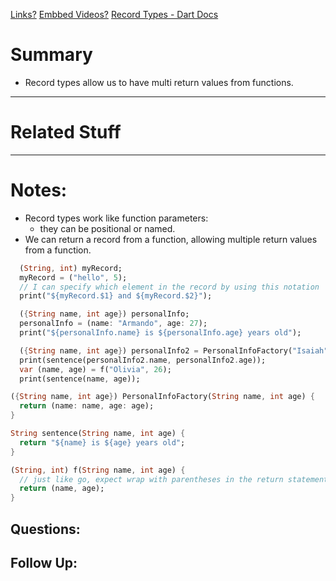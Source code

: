 [Links?](#)
[Embbed Videos?](#)
[Record Types - Dart Docs](https://dart.dev/language/records)
# Summary
- Record types allow us to have multi return values from functions.

----
# Related Stuff

----
# Notes:
- Record types work like function parameters:
	- they can be positional or named.
- We can return a record from a function, allowing multiple return values from a function.
```dart
  (String, int) myRecord;
  myRecord = ("hello", 5);
  // I can specify which element in the record by using this notation
  print("${myRecord.$1} and ${myRecord.$2}");

  ({String name, int age}) personalInfo;
  personalInfo = (name: "Armando", age: 27);
  print("${personalInfo.name} is ${personalInfo.age} years old");

  ({String name, int age}) personalInfo2 = PersonalInfoFactory("Isaiah", 27);
  print(sentence(personalInfo2.name, personalInfo2.age));
  var (name, age) = f("Olivia", 26);
  print(sentence(name, age));

({String name, int age}) PersonalInfoFactory(String name, int age) {
  return (name: name, age: age);
}

String sentence(String name, int age) {
  return "${name} is ${age} years old";
}

(String, int) f(String name, int age) {
  // just like go, expect wrap with parentheses in the return statement
  return (name, age);
}


```


## Questions:

## Follow Up:
